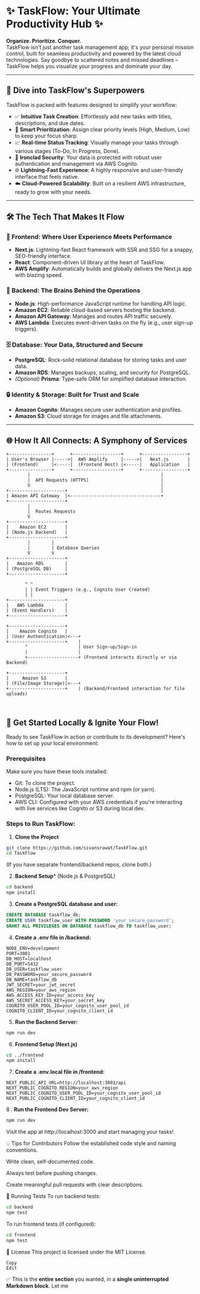 # ✨ TaskFlow: Your Ultimate Productivity Hub ✨

**Organize. Prioritize. Conquer.**  
TaskFlow isn't just another task management app; it's your personal mission control, built for seamless productivity and powered by the latest cloud technologies. Say goodbye to scattered notes and missed deadlines – TaskFlow helps you visualize your progress and dominate your day.

---

## 🚀 Dive into TaskFlow's Superpowers

TaskFlow is packed with features designed to simplify your workflow:

- ✅ **Intuitive Task Creation**: Effortlessly add new tasks with titles, descriptions, and due dates.
- 🎯 **Smart Prioritization**: Assign clear priority levels (High, Medium, Low) to keep your focus sharp.
- 📈 **Real-time Status Tracking**: Visually manage your tasks through various stages (To-Do, In Progress, Done).
- 🔐 **Ironclad Security**: Your data is protected with robust user authentication and management via AWS Cognito.
- 🌐 **Lightning-Fast Experience**: A highly responsive and user-friendly interface that feels native.
- ☁️ **Cloud-Powered Scalability**: Built on a resilient AWS infrastructure, ready to grow with your needs.

---

## 🛠️ The Tech That Makes It Flow

### 🌟 Frontend: Where User Experience Meets Performance

- **Next.js**: Lightning-fast React framework with SSR and SSG for a snappy, SEO-friendly interface.
- **React**: Component-driven UI library at the heart of TaskFlow.
- **AWS Amplify**: Automatically builds and globally delivers the Next.js app with blazing speed.

### 🧠 Backend: The Brains Behind the Operations

- **Node.js**: High-performance JavaScript runtime for handling API logic.
- **Amazon EC2**: Reliable cloud-based servers hosting the backend.
- **Amazon API Gateway**: Manages and routes API traffic securely.
- **AWS Lambda**: Executes event-driven tasks on the fly (e.g., user sign-up triggers).

### 🗄️ Database: Your Data, Structured and Secure

- **PostgreSQL**: Rock-solid relational database for storing tasks and user data.
- **Amazon RDS**: Manages backups, scaling, and security for PostgreSQL.
- *(Optional)* **Prisma**: Type-safe ORM for simplified database interaction.

### 🔒 Identity & Storage: Built for Trust and Scale

- **Amazon Cognito**: Manages secure user authentication and profiles.
- **Amazon S3**: Cloud storage for images and file attachments.

---

## 🌐 How It All Connects: A Symphony of Services

```plaintext
+----------------+      +------------------+      +-----------------+
| User's Browser |----->|  AWS Amplify     |----->|   Next.js       |
| (Frontend)     |<-----|  (Frontend Host) |<-----|   Application   |
+----------------+      +------------------+      +-----------------+
        |                                                 |
        |  API Requests (HTTPS)                           |
        V                                                 |
+---------------------+                                   |
| Amazon API Gateway  |<----------------------------------+
+---------------------+
        |
        |  Routes Requests
        V
+---------------------+
|    Amazon EC2       |
| (Node.js Backend)   |
+---------------------+
        |        |
        |        | Database Queries
        V        V
+---------------------+
|   Amazon RDS        |
| (PostgreSQL DB)     |
+---------------------+

       ^ ^
       | | Event Triggers (e.g., Cognito User Created)
       | |
+---------------------+
|   AWS Lambda        |
| (Event Handlers)    |
+---------------------+

+---------------------+
|    Amazon Cognito   |
| (User Authentication)<---+
+---------------------+    |
       ^                   | User Sign-up/Sign-in
       |                   |
       +-------------------+ (Frontend interacts directly or via Backend)

+---------------------+
|     Amazon S3       |
| (File/Image Storage)|<---+
+---------------------+    | (Backend/Frontend interaction for file uploads)



```

## 🚀 Get Started Locally & Ignite Your Flow!
Ready to see TaskFlow in action or contribute to its development? Here's how to set up your local environment:

### Prerequisites
Make sure you have these tools installed:

- Git: To clone the project.
- Node.js (LTS): The JavaScript runtime and npm (or yarn).
- PostgreSQL: Your local database server.
- AWS CLI: Configured with your AWS credentials if you're interacting with live services like Cognito or S3 during local dev.

### Steps to Run TaskFlow:

1. **Clone the Project**
```bash
git clone https://github.com/sivansrawat/TaskFlow.git
cd TaskFlow
```
(If you have separate frontend/backend repos, clone both.)

2. **Backend Setup*** (Node.js & PostgreSQL)

```bash
cd backend
npm install
```
3. **Create a PostgreSQL database and user:**

```sql
CREATE DATABASE taskflow_db;
CREATE USER taskflow_user WITH PASSWORD 'your_secure_password';
GRANT ALL PRIVILEGES ON DATABASE taskflow_db TO taskflow_user;
```
4. **Create a .env file in /backend:**

```env
NODE_ENV=development
PORT=3001
DB_HOST=localhost
DB_PORT=5432
DB_USER=taskflow_user
DB_PASSWORD=your_secure_password
DB_NAME=taskflow_db
JWT_SECRET=your_jwt_secret
AWS_REGION=your_aws_region
AWS_ACCESS_KEY_ID=your_access_key
AWS_SECRET_ACCESS_KEY=your_secret_key
COGNITO_USER_POOL_ID=your_cognito_user_pool_id
COGNITO_CLIENT_ID=your_cognito_client_id

```


5. **Run the Backend Server:**

```bash
npm run dev
```

6. **Frontend Setup (Next.js)**

```bash
cd ../frontend
npm install

```

7. **Create a .env.local file in /frontend:**

```env
NEXT_PUBLIC_API_URL=http://localhost:3001/api
NEXT_PUBLIC_COGNITO_REGION=your_aws_region
NEXT_PUBLIC_COGNITO_USER_POOL_ID=your_cognito_user_pool_id
NEXT_PUBLIC_COGNITO_CLIENT_ID=your_cognito_client_id
```
8 . **Run the Frontend Dev Server:**

```bash
npm run dev
```
Visit the app at http://localhost:3000 and start managing your tasks!

💡 Tips for Contributors
Follow the established code style and naming conventions.

Write clean, self-documented code.

Always test before pushing changes.

Create meaningful pull requests with clear descriptions.

🧪 Running Tests
To run backend tests:

```bash
cd backend
npm test
```
To run frontend tests (if configured):

```bash
cd frontend
npm test
```

📄 License
This project is licensed under the MIT License.

```vbnet
Copy
Edit

```

✅ This is the **entire section** you wanted, in a **single uninterrupted Markdown block**. Let me 
